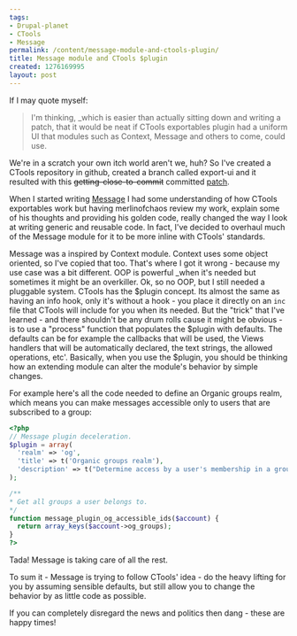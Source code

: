 ```yaml
---
tags:
- Drupal-planet
- CTools
- Message
permalink: /content/message-module-and-ctools-plugin/
title: Message module and CTools $plugin
created: 1276169995
layout: post
---
```

If I may quote myself:
 <blockquote>I'm thinking, _which is easier than actually sitting down and writing a patch, that it would be neat if CTools exportables plugin had a uniform UI that modules such as Context, Message and others to come, could use. </blockquote>

We're in a scratch your own itch world aren't we, huh? So I've created a CTools repository in github, created a branch called export-ui and it resulted with this <del>getting-close-to-commit</del> committed <a href="http://drupal.org/node/787644">patch</a>.

When I started writing <a href="http://drupal.org/project/message">Message</a> I had some understanding of how CTools exportables work but having merlinofchaos review my work, explain some of his thoughts and providing his golden code, really changed the way I look at writing generic and reusable code. In fact, I've decided to overhaul much of the Message module for it to be more inline with CTools' standards.

Message was a inspired by Context module. Context uses some object oriented, so I've copied that too. That's where I got it wrong - because my use case was a bit different. OOP is powerful _when it's needed but sometimes it might be an overkiller. Ok, so no OOP, but I still needed a pluggable system. CTools has the $plugin concept. Its almost the same as having an info hook, only it's without a hook - you place it directly on an ```inc``` file that CTools will include for you when its needed. But the "trick" that I've learned - and there shouldn't be any drum rolls cause it might be obvious - is to use a "process" function that populates the $plugin with defaults. The defaults can be for example the callbacks that will be used, the Views handlers that will be automatically declared, the text strings, the allowed operations, etc'. Basically, when you use the $plugin, you should be thinking how an extending module can alter the module's behavior by simple changes.

For example here's all the code needed to define an Organic groups realm, which means you can make messages accessible only to users that are subscribed to a group:

```php
<?php
// Message plugin deceleration.
$plugin = array(
  'realm' => 'og',
  'title' => t('Organic groups realm'),
  'description' => t("Determine access by a user's membership in a group."),
);

/**
* Get all groups a user belongs to.
*/
function message_plugin_og_accessible_ids($account) {
  return array_keys($account->og_groups);
}
?>
```

Tada! Message is taking care of all the rest.

To sum it - Message is trying to follow CTools' idea  - do the heavy lifting for you by assuming sensible defaults, but still allow you to change the behavior by as little code as possible.

If you can completely disregard the news and politics then dang - these are happy times!
